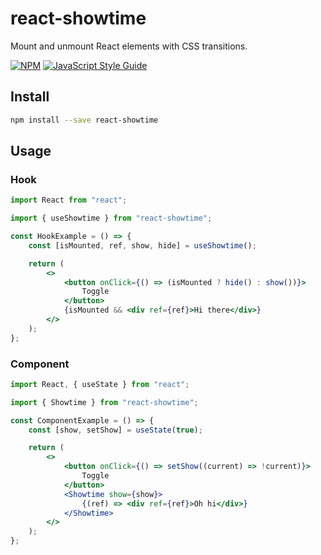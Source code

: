 # react-showtime

Mount and unmount React elements with CSS transitions.

[![NPM](https://img.shields.io/npm/v/react-showtime.svg)](https://www.npmjs.com/package/react-showtime) [![JavaScript Style Guide](https://img.shields.io/badge/code_style-standard-brightgreen.svg)](https://standardjs.com)

## Install

```bash
npm install --save react-showtime
```

## Usage

### Hook

```jsx
import React from "react";

import { useShowtime } from "react-showtime";

const HookExample = () => {
    const [isMounted, ref, show, hide] = useShowtime();

    return (
        <>
            <button onClick={() => (isMounted ? hide() : show())}>
                Toggle
            </button>
            {isMounted && <div ref={ref}>Hi there</div>}
        </>
    );
};
```

### Component

```jsx
import React, { useState } from "react";

import { Showtime } from "react-showtime";

const ComponentExample = () => {
    const [show, setShow] = useState(true);

    return (
        <>
            <button onClick={() => setShow((current) => !current)}>
                Toggle
            </button>
            <Showtime show={show}>
                {(ref) => <div ref={ref}>Oh hi</div>}
            </Showtime>
        </>
    );
};
```
